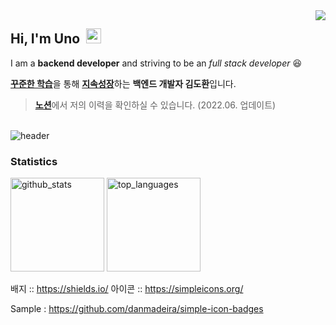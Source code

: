 <div align="right">
  <a href="https://hits.seeyoufarm.com">
    <img src="https://hits.seeyoufarm.com/api/count/incr/badge.svg?url=https%3A%2F%2Fgithub.com%2FJeongHwan-dev&count_bg=%23769CDD&title_bg=%238E8E8E&icon=github.svg&icon_color=%23E7E7E7&title=hits&edge_flat=false" align="right" />
  </a>
</div>

## Hi, I'm Uno&nbsp;&nbsp;<img src="https://raw.githubusercontent.com/MartinHeinz/MartinHeinz/master/wave.gif" width="24">
I am a <strong>backend developer</strong> and striving to be an <em>full stack developer</em> 😆<br/>

[**꾸준한 학습**](#)을 통해 [**지속성장**](#)하는 **백엔드 개발자 김도환**입니다.  


> [**노션**](https://chemical-quiver-27b.notion.site/Kim-Dowhan-a3eedcedb8324de4869386160939c508)에서 저의 이력을 확인하실 수 있습니다. (2022.06. 업데이트)

<br/>![header](https://capsule-render.vercel.app/api?type=waving&color=gradient&height=200&section=header&text=UnoCoding&fontSize=90&fontColor=FFD700&animation=twinkling)

### Statistics

<div>
  <img alt="github_stats" src="https://github-readme-stats.vercel.app/api?username=ehghksvjscl&show_icons=true&count_private=true&theme=radical" height="150px" />
  <img alt="top_languages" src="https://github-readme-stats.vercel.app/api/top-langs/?username=ehghksvjscl&layout=compact&theme=radical" height="150px" />
</div>

배지 :: https://shields.io/
아이콘 :: https://simpleicons.org/

Sample : https://github.com/danmadeira/simple-icon-badges
